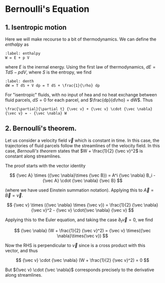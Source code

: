 # Bernoulli's Equation

## 1. Isentropic motion

Here we will make recourse to a bit of thermodynamics. We can define
the *enthalpy* as
```{math}
:label: enthalpy
W = E + p V
```
where $E$ is the inernal energy. Using the first law of thermodynamics,
$dE = T dS - p d V$, where $S$ is the entropy, we find
```{math}
:label: denth
dW = T dS + V dp = T dS + \frac{1}{\rho} dp
```
For "isentropic" fluids, with no input of hea and no heat exchange between
fluid parcels, $dS = 0$ for each parcel, and $\frac{dp}{d\rho} = dW$. Thus
```{math}
\frac{\partial}{\partial t} {\vec v} + {\vec v} \cdot {\vec \nabla}
{\vec v} = - {\vec \nabla} W
```

## 2. Bernoulli's theorem.

Let us consider a velocity field ${\vec v}$ which is constant in time.
In this case, the trajectories of fluid parcels follow the streamlines
of the velocity field. In this case, *Bernoulli's theorem* states that
$W + \frac{1}{2} {\vec v}^2$ is constant along streamlines.

The proof starts with the vector identity

$$
	{\vec A} \times ({\vec \nabla}\times {\vec B}) = 
	A^i {\vec \nabla} B_i - {\vec A} \cdot {\vec \nabla} {\vec B}
$$

(where we have used Einstein summation notation). Applying this to 
${\vec A} = {\vec B} = {\vec v}$. 

$$
	{\vec v} \times ({\vec \nabla} \times {\vec v}) = 
	\frac{1}{2} {\vec \nabla} {\vec v}^2 - {\vec v} \cdot{\vec \nabla}
	{\vec v}
$$

Applying this to the Euler equation, and taking the case 
$\partial_t {\vec v} = 0$, we find

$$
{\vec \nabla} (W + \frac{1}{2} {\vec v}^2) = {\vec v} \times({\vec \nabla}\times{\vec v})
$$

Now the RHS is perpendicular to ${\vec v}$ since is a cross product with this
vector, and thus

$$
	{\vec v} \cdot {\vec \nabla}  (W + \frac{1}{2} {\vec v}^2) = 0
$$

But ${\vec v} \cdot {\vec \nabla}$ corresponds precisely to the derivative
along streamlines.
